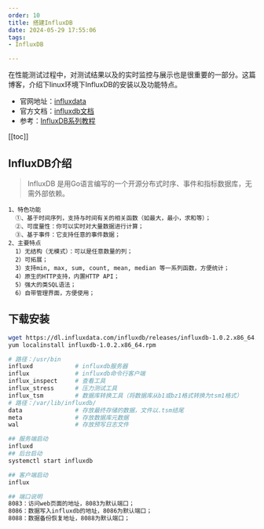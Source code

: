 ```yaml
---
order: 10
title: 搭建InfluxDB
date: 2024-05-29 17:55:06
tags:
- InfluxDB

---
```




在性能测试过程中，对测试结果以及的实时监控与展示也是很重要的一部分。这篇博客，介绍下linux环境下InfluxDB的安装以及功能特点。
- 官网地址：[influxdata](https://www.influxdata.com/)
- 官方文档：[influxdb文档](https://docs.influxdata.com/influxdb/v1.6/)
- 参考：[InfluxDB系列教程](https://www.linuxdaxue.com/series/influxdb-series/)

<!-- more -->
[[toc]]
## InfluxDB介绍
> InfluxDB 是用Go语言编写的一个开源分布式时序、事件和指标数据库，无需外部依赖。

```text
1、特色功能
  ①、基于时间序列，支持与时间有关的相关函数（如最大，最小，求和等）；
  ②、可度量性：你可以实时对大量数据进行计算；
  ③、基于事件：它支持任意的事件数据；
2、主要特点
  1）无结构（无模式）：可以是任意数量的列；
  2）可拓展；
  3）支持min, max, sum, count, mean, median 等一系列函数，方便统计；
  4）原生的HTTP支持，内置HTTP API；
  5）强大的类SQL语法；
  6）自带管理界面，方便使用；
```

## 下载安装
```bash
wget https://dl.influxdata.com/influxdb/releases/influxdb-1.0.2.x86_64.rpm
yum localinstall influxdb-1.0.2.x86_64.rpm

# 路径：/usr/bin
influxd            # influxdb服务器
influx             # influxdb命令行客户端
influx_inspect     # 查看工具
influx_stress      # 压力测试工具
influx_tsm         # 数据库转换工具（将数据库从b1或bz1格式转换为tsm1格式）
# 路径：/var/lib/influxdb/
data               # 存放最终存储的数据，文件以.tsm结尾
meta               # 存放数据库元数据
wal                # 存放预写日志文件

## 服务端启动
influxd
## 后台启动
systemctl start influxdb

## 客户端启动
influx

## 端口说明
8083：访问web页面的地址，8083为默认端口；
8086：数据写入influxdb的地址，8086为默认端口；
8088：数据备份恢复地址，8088为默认端口；
```
 